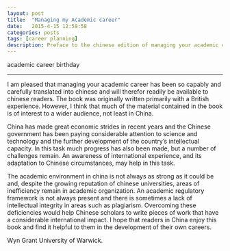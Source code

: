 ```yaml
---
layout: post
title:  "Managing my Academic career"
date:   2015-4-15 12:58:58
categories: posts
tags: [career planning]
description: Preface to the chinese edition of managing your academic career.
---
```


<span class="post__tag--blue">academic</span>
<span class="post__tag">career</span>
<span class="post__tag--blue">birthday</span>

----

I am pleased that managing your academic career has been so capably and carefully translated into chinese and will therefor readily be available to chinese readers. The book was originally written primarily with a British experience. However, I think that much of the material contained in the book is of interest to a wider audience, not least in China.

China has made great economic strides in recent years and the Chinese government has been paying considerable attention to science and technology and the further development of the country’s intellectual capacity. In this task much progress has also been made, but a number of challenges remain. An awareness of international experience, and its adaptation to Chinese circumstances, may help in this task.

The academic environment in china is not always as strong as it could be and, despite the growing reputation of chinese universities, areas of inefficiency remain in academic organization. An academic regulatory framework is not always present and there is sometimes a lack of intellectual integrity in areas such as plagiarism. Overcoming these deficiencies would help Chinese scholars to write pieces of work that have a considerable international impact.
I hope that readers in China enjoy this book and find it helpful to them in the development of their own careers.

Wyn Grant
University of Warwick.



